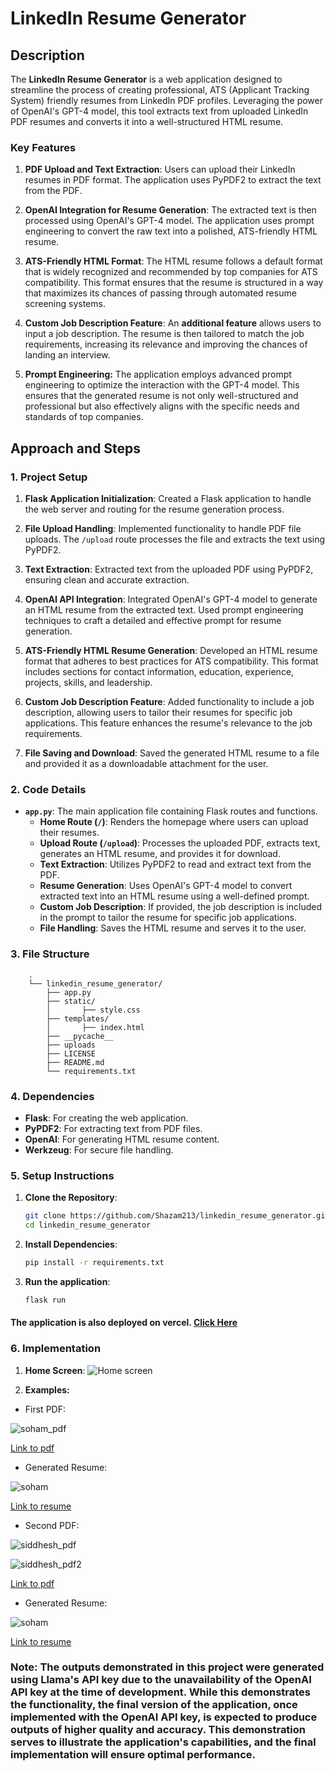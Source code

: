 # LinkedIn Resume Generator

## Description

The **LinkedIn Resume Generator** is a web application designed to streamline the process of creating professional, ATS (Applicant Tracking System) friendly resumes from LinkedIn PDF profiles. Leveraging the power of OpenAI's GPT-4 model, this tool extracts text from uploaded LinkedIn PDF resumes and converts it into a well-structured HTML resume.

### Key Features

1. **PDF Upload and Text Extraction**: Users can upload their LinkedIn resumes in PDF format. The application uses PyPDF2 to extract the text from the PDF.

2. **OpenAI Integration for Resume Generation**: The extracted text is then processed using OpenAI's GPT-4 model. The application uses prompt engineering to convert the raw text into a polished, ATS-friendly HTML resume.

3. **ATS-Friendly HTML Format**: The HTML resume follows a default format that is widely recognized and recommended by top companies for ATS compatibility. This format ensures that the resume is structured in a way that maximizes its chances of passing through automated resume screening systems.

4. **Custom Job Description Feature**: An **additional feature** allows users to input a job description. The resume is then tailored to match the job requirements, increasing its relevance and improving the chances of landing an interview.

5. **Prompt Engineering:** The application employs advanced prompt engineering to optimize the interaction with the GPT-4 model. This ensures that the generated resume is not only well-structured and professional but also effectively aligns with the specific needs and standards of top companies.

## Approach and Steps

### 1. **Project Setup**

1. **Flask Application Initialization**: Created a Flask application to handle the web server and routing for the resume generation process.

2. **File Upload Handling**: Implemented functionality to handle PDF file uploads. The `/upload` route processes the file and extracts the text using PyPDF2.

3. **Text Extraction**: Extracted text from the uploaded PDF using PyPDF2, ensuring clean and accurate extraction.

4. **OpenAI API Integration**: Integrated OpenAI's GPT-4 model to generate an HTML resume from the extracted text. Used prompt engineering techniques to craft a detailed and effective prompt for resume generation.

5. **ATS-Friendly HTML Resume Generation**: Developed an HTML resume format that adheres to best practices for ATS compatibility. This format includes sections for contact information, education, experience, projects, skills, and leadership.

6. **Custom Job Description Feature**: Added functionality to include a job description, allowing users to tailor their resumes for specific job applications. This feature enhances the resume's relevance to the job requirements.

7. **File Saving and Download**: Saved the generated HTML resume to a file and provided it as a downloadable attachment for the user.

### 2. **Code Details**

- **`app.py`**: The main application file containing Flask routes and functions.
  - **Home Route (`/`)**: Renders the homepage where users can upload their resumes.
  - **Upload Route (`/upload`)**: Processes the uploaded PDF, extracts text, generates an HTML resume, and provides it for download.
  - **Text Extraction**: Utilizes PyPDF2 to read and extract text from the PDF.
  - **Resume Generation**: Uses OpenAI's GPT-4 model to convert extracted text into an HTML resume using a well-defined prompt.
  - **Custom Job Description**: If provided, the job description is included in the prompt to tailor the resume for specific job applications.
  - **File Handling**: Saves the HTML resume and serves it to the user.
### 3. **File Structure**

        .
        └── linkedin_resume_generator/
            ├── app.py
            ├── static/
            │       ├── style.css
            ├── templates/
            │       ├── index.html
            ├── __pycache__
            ├── uploads
            ├── LICENSE
            ├── README.md
            └── requirements.txt
    
### 4. **Dependencies**

- **Flask**: For creating the web application.
- **PyPDF2**: For extracting text from PDF files.
- **OpenAI**: For generating HTML resume content.
- **Werkzeug**: For secure file handling.

### 5. **Setup Instructions**

1. **Clone the Repository**:
   ```bash
   git clone https://github.com/Shazam213/linkedin_resume_generator.git
   cd linkedin_resume_generator
2. **Install Dependencies**:
    ```bash
    pip install -r requirements.txt
3. **Run the application**:
    ```bash
    flask run
    ```
#### The application is also deployed on vercel. [Click Here](https://linkedin-resume-generator-q0bu0kdra-shazam213s-projects.vercel.app)
### 6. **Implementation**
1. **Home Screen**:
![Home screen](./resources/Screenshot%20from%202024-09-14%2023-32-17.png)

2. **Examples:**
- First PDF:

![soham_pdf](./resources/Screenshot%20from%202024-09-14%2021-18-53.png)

[Link to pdf](./resources/soham_linkedin.pdf)

- Generated Resume:

![soham](./resources/Screenshot%20from%202024-09-14%2021-18-28.png)

[Link to resume](./resources/soham_linkedin_resume.html)

- Second PDF:

![siddhesh_pdf](./resources/Screenshot%20from%202024-09-14%2021-19-12.png)

![siddhesh_pdf2](./resources/Screenshot%20from%202024-09-14%2021-19-19.png)

[Link to pdf](./resources/siddhesh_linkedin.pdf)

- Generated Resume:

![soham](./resources/Screenshot%20from%202024-09-14%2021-19-28.png)

[Link to resume](./resources/siddhesh_linkedin_resume.html)

### Note: The outputs demonstrated in this project were generated using Llama's API key due to the unavailability of the OpenAI API key at the time of development. While this demonstrates the functionality, the final version of the application, once implemented with the OpenAI API key, is expected to produce outputs of higher quality and accuracy. This demonstration serves to illustrate the application's capabilities, and the final implementation will ensure optimal performance.
